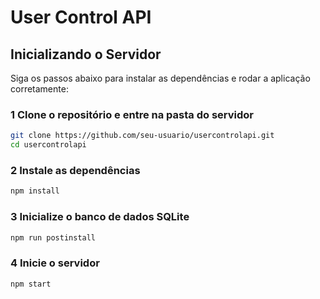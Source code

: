 # User Control API  

## Inicializando o Servidor  

Siga os passos abaixo para instalar as dependências e rodar a aplicação corretamente:  

### 1 **Clone o repositório e entre na pasta do servidor**  
```sh
git clone https://github.com/seu-usuario/usercontrolapi.git
cd usercontrolapi
```

### 2 **Instale as dependências**  
```sh
npm install
```

### 3 **Inicialize o banco de dados SQLite**  
```sh
npm run postinstall
```

### 4 **Inicie o servidor**  
```sh
npm start
```
